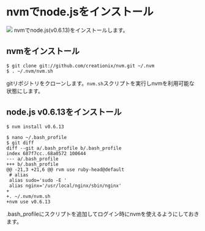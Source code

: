 # nvmでnode.jsをインストール


![](http://evernote.tk84.net/shard/s8/res/777ced32-a549-4ef5-aa49-dc40ea6077f8/)
nvmでnode.js(v0.6.13)をインストールします。




## nvmをインストール

    $ git clone git://github.com/creationix/nvm.git ~/.nvm
    $ . ~/.nvm/nvm.sh

gitリポジトリをクローンします。`nvm.sh`スクリプトを実行しnvmを利用可能な状態にします。


## node.js v0.6.13をインストール

    $ nvm install v0.6.13

    $ nano ~/.bash_profile
    $ git diff
    diff --git a/.bash_profile b/.bash_profile
    index 687f7cc..68a0572 100644
    --- a/.bash_profile
    +++ b/.bash_profile
    @@ -21,3 +21,6 @@ rvm use ruby-head@default
     # alias
     alias sudo='sudo -E '
     alias nginx='/usr/local/nginx/sbin/nginx'
    +
    +. ~/.nvm/nvm.sh
    +nvm use v0.6.13

.bash_profileにスクリプトを追加してログイン時にnvmを使えるようにしておきます。
